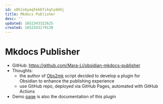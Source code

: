 ```yaml
---
id: x8h1s6yeqfek6fikqtydd4j
title: Mkdocs Publisher
desc: ''
updated: 1652343322625
created: 1652343179138
---
```

# Mkdocs Publisher

- GitHub: https://github.com/Mara-Li/obsidian-mkdocs-publisher
- Thoughts:
    - the author of [Obs2mk](https://github.com/Mara-Li/mkdocs_obsidian_publish) script decided to develop a plugin for Obsidian to enhance the publishing experience
    - use GitHub repo, deployed via GitHub Pages, automated with GitHub Actions
- Demo [page](https://mara-li.github.io/obsidian_mkdocs_publisher_docs/) is also the documentation of this plugin